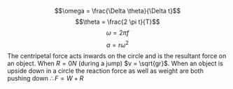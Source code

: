 $$\omega = \frac{\Delta \theta}{\Delta t}$$
$$\theta = \frac{2 \pi t}{T}$$
$$\omega = 2 \pi f$$
$$a = r \omega^{2}$$
The centripetal force acts inwards on the circle and is the resultant force on an object. When $R=0N$ (during a jump) $v = \sqrt{gr}$. When an object is upside down in a circle the reaction force as well as weight are both pushing down $\therefore F=W+R$

